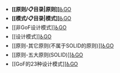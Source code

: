 - **[[原则/📋目录|原则]]**[♿GO](https://github.com/FourteenD/Note/blob/main/原则/📋目录.md)
- **[[模式/📋目录|模式]]**[♿GO](https://github.com/FourteenD/Note/blob/main/模式/📋目录.md)
- [[非GoF设计模式]][♿GO](https://github.com/FourteenD/Note/blob/main/技术/设计模式/非GoF设计模式.md)
- [[设计模式]][♿GO](https://github.com/FourteenD/Note/blob/main/技术/设计模式/设计模式.md)
- [[原则-其它原则(不属于SOLID的原则)]][♿GO](https://github.com/FourteenD/Note/blob/main/技术/设计模式/原则-其它原则(不属于SOLID的原则).md)
- [[原则-五大原则(SOLID)]][♿GO](https://github.com/FourteenD/Note/blob/main/技术/设计模式/原则-五大原则(SOLID).md)
- [[GoF的23种设计模式]][♿GO](https://github.com/FourteenD/Note/blob/main/技术/设计模式/GoF的23种设计模式.md)
